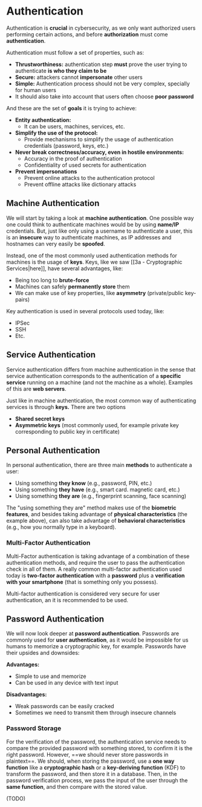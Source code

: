 # Authentication

Authentication is **crucial** in cybersecurity, as we only want authorized users performing certain actions, and before **authorization** must come **authentication**.

Authentication must follow a set of properties, such as:

- **Thrustworthiness:** authentication step **must** prove the user trying to authenticate **is who they claim to be**
- **Secure:** attackers cannot **impersonate** other users
- **Simple:** Authentication process should not be very complex, specially for human users
- It should also take into account that users often choose **poor password**

And these are the set of **goals** it is trying to achieve:

- **Entity authentication:**
	- It can be users, machines, services, etc.
- **Simplify the use of the protocol:**
	- Provide mechanisms to simplify the usage of authentication credentials (password, keys, etc.)
- **Never break correctness/accuracy, even in hostile environments:**
	- Accuracy in the proof of authentication
	- Confidentiality of used secrets for authentication
- **Prevent impersonations**
	- Prevent online attacks to the authentication protocol
	- Prevent offline attacks like dictionary attacks

## Machine Authentication

We will start by taking a look at **machine authentication**. One possible way one could think to authenticate machines would be by using **name/IP** credentials. But, just like only using a username to authenticate a user, this is an **insecure** way to authenticate machines, as IP addresses and hostnames can very easily be **spoofed**.

Instead, one of the most commonly used authentication methods for machines is the usage of **keys**. Keys, like we saw [[3a - Cryptographic Services|here]], have several advantages, like:

- Being too long to **brute-force**
- Machines can safely **permanently store** them
- We can make use of key properties, like **asymmetry** (private/public key-pairs)

Key authentication is used in several protocols used today, like:

- IPSec
- SSH
- Etc.

## Service Authentication

Service authentication differs from machine authentication in the sense that service authentication corresponds to the authentication of a **specific service** running on a machine (and not the machine as a whole). Examples of this are **web servers**.

Just like in machine authentication, the most common way of authenticating services is through **keys.** There are two options

- **Shared secret keys**
- **Asymmetric keys** (most commonly used, for example private key corresponding to public key in certificate)

## Personal Authentication

In personal authentication, there are three main **methods** to authenticate a user:

- Using something **they know** (e.g., password, PIN, etc.)
- Using something **they have** (e.g., smart card. magnetic card, etc.)
- Using something **they are** (e.g., fingerprint scanning, face scanning)

The "using something they are" method makes use of the **biometric features**, and besides taking advantage of **physical characteristics** (the example above), can also take advantage of **behavioral characteristics** (e.g., how you normally type in a keyboard).

### Multi-Factor Authentication

Multi-Factor authentication is taking advantage of a combination of these authentication methods, and require the user to pass the authentication check in all of them. A really common multi-factor authentication used today is **two-factor authentication** with a **password** plus a **verification with your smartphone** (that is something only you possess).

Multi-factor authentication is considered very secure for user authentication, an it is recommended to be used.

## Password Authentication

We will now look deeper at **password authentication**. Passwords are commonly used for **user authentication**, as it would be impossible for us humans to memorize a cryptographic key, for example. Passwords have their upsides and downsides:

**Advantages:**

- Simple to use and memorize
- Can be used in any device with text input

**Disadvantages:**

- Weak passwords can be easily cracked
- Sometimes we need to transmit them through insecure channels

### Password Storage

For the verification of the password, the authentication service needs to compare the provided password with something stored, to confirm it is the right password. However, ==we should never store passwords in plaintext==. We should, when storing the password, use a **one way function** like a **cryptographic hash** or a **key-deriving function** (KDF) to transform the password, and then store it in a database. Then, in the password verification process, we pass the input of the user through the **same function**, and then compare with the stored value.

(TODO)